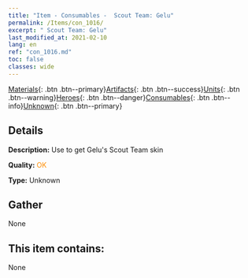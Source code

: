 ```yaml
---
title: "Item - Consumables -  Scout Team: Gelu"
permalink: /Items/con_1016/
excerpt: " Scout Team: Gelu"
last_modified_at: 2021-02-10
lang: en
ref: "con_1016.md"
toc: false
classes: wide
---
```

 [Materials](/Items/){: .btn .btn--primary}[Artifacts](/Items/Artifacts/){: .btn .btn--success}[Units](/Items/Units/){: .btn .btn--warning}[Heroes](/Items/Heroes/){: .btn .btn--danger}[Consumables](/Items/Consumables/){: .btn .btn--info}[Unknown](/Items/Unknown/){: .btn .btn--primary}

## Details
 **Description:** Use to get Gelu's Scout Team skin

 **Quality:** <span style="color: #FF8C00">OK</span>

 **Type:** Unknown

## Gather

  None

## This item contains:

  None

